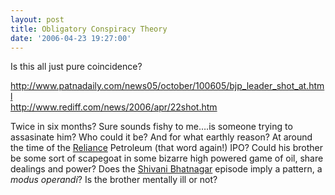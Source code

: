 ```yaml
---
layout: post
title: Obligatory Conspiracy Theory
date: '2006-04-23 19:27:00'
---
```


Is this all just pure coincidence?

<a href="http://www.patnadaily.com/news05/october/100605/bjp_leader_shot_at.html" target="_blank">http://www.patnadaily.com/news05/october/100605/bjp_leader_shot_at.html</a><br/><a href="http://www.rediff.com/news/2006/apr/22shot.htm" target="_blank">http://www.rediff.com/news/2006/apr/22shot.htm</a>

Twice in six months? Sure sounds fishy to me&hellip;.is someone trying to assasinate him? Who could it be? And for what earthly reason? At around the time of the <a href="http://www.tribuneindia.com/2002/20021229/biz1.jpg" target="_blank">Reliance</a> Petroleum (that word again!) IPO? Could his brother be some sort of scapegoat in some bizarre high powered game of oil, share dealings and power? Does the <a href="http://www.rediff.com/news/2003/nov/03sld4.htm" target="_blank">Shivani Bhatnagar</a> episode imply a pattern, a <i>modus operandi</i>? Is the brother mentally ill or not?